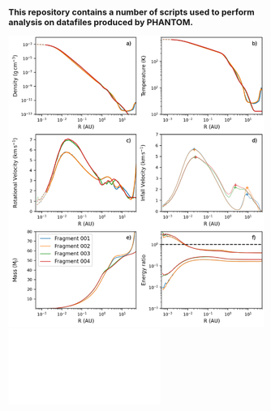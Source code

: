 ### This repository contains a number of scripts used to perform analysis on datafiles produced by PHANTOM.

![](examples/clump_profiles_new.png "Radial profiles of a fragment produced by /scripts/clump_profiles/plot_clump_profiles")
![](examples/3D_profiles_readme.pdf "3D comparison. The fragments are not symmetric and so -x does not equal +x. The plots produced by the /scripts/plot_3D_profiles.py script follow this logic.")

